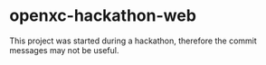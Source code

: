 openxc-hackathon-web
====================
This project was started during a hackathon, therefore the commit messages may not be useful.
